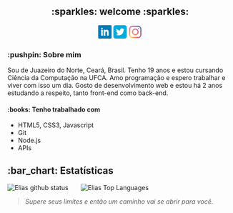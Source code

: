 <h2 align="center"> :sparkles: welcome :sparkles: </h2>

<p align="center" display="inline">
  <a href="https://linkedin.com/in/elias-inacio0"><img width=30 src="https://github.com/eliasinacio/eliasinacio/blob/main/assets/linkedin-logo.svg"></a>
  <a href="https://twitter.com/eu_liaaas"><img width=30 src="https://github.com/eliasinacio/eliasinacio/blob/main/assets/twitter-logo.svg"></a>
  <a href="https://instagram.com/eu_liaaas"><img width=30 src="https://github.com/eliasinacio/eliasinacio/blob/main/assets/instagram-logo.svg"></a>
</p>

<h3>:pushpin: Sobre mim </h3>
<p> 
  Sou de Juazeiro do Norte, Ceará, Brasil. Tenho 19 anos e estou cursando Ciência da Computação na UFCA.
  Amo programação e espero trabalhar e viver com isso um dia. Gosto de desenvolvimento web e estou há 2 anos estudando a respeito, tanto front-end como back-end. </p>
  
<h4>:books: Tenho trabalhado com </h4>
<ul>
  <li>HTML5, CSS3, Javascript </li>
  <li>Git</>
  <li>Node.js</li>
  <li>APIs</li>
</ul>

<h2> :bar_chart: Estatísticas</h2>
<p>
  <img src="https://github-readme-stats.vercel.app/api?username=eliasinacio&count_private=true&show_icons=true&theme=tokyonight" alt="Elias github status" width="450"/>
  &nbsp; &nbsp; &nbsp; 
  <img src="https://github-readme-stats.vercel.app/api/top-langs/?username=eliasinacio&layout=compact&theme=tokyonight" alt="Elias Top Languages" width="auto"/>
</p>

<blockquote> <em> Supere seus limites e então um caminho vai se abrir para você. </em> </blockquote>
